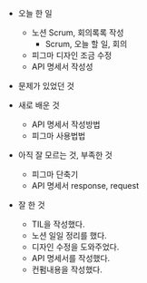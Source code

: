 - 오늘 한 일
    - 노션 Scrum, 회의록록 작성
        - Scrum, 오늘 할 일, 회의
    - 피그마 디자인 조금 수정
    - API 명세서 작성성
- 문제가 있었던 것

- 새로 배운 것
    - API 명세서 작성방법
    - 피그마 사용법법
- 아직 잘 모르는 것, 부족한 것
    - 피그마 단축기
    - API 명세서 response, request
- 잘 한 것
    - TIL을 작성했다.
    - 노션 일일 정리를 했다.
    - 디자인 수정을 도와주었다.
    - API 명세서를 작성했다.
    - 컨펌내용을 작성했다.